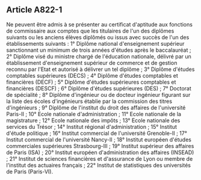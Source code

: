 Article A822-1
----
Ne peuvent être admis à se présenter au certificat d'aptitude aux fonctions de
commissaire aux comptes que les titulaires de l'un des diplômes suivants ou les
anciens élèves diplômés ou issus avec succès de l'un des établissements suivants
: 1° Diplôme national d'enseignement supérieur sanctionnant un minimum de trois
années d'études après le baccalauréat ; 2° Diplôme visé du ministre chargé de
l'éducation nationale, délivré par un établissement d'enseignement supérieur de
commerce et de gestion reconnu par l'Etat et autorisé à délivrer un tel diplôme
; 3° Diplôme d'études comptables supérieures (DECS) ; 4° Diplôme d'études
comptables et financières (DECF) ; 5° Diplôme d'études supérieures comptables et
financières (DESCF) ; 6° Diplôme d'études supérieures (DES) ; 7° Doctorat de
spécialité ; 8° Diplôme d'ingénieur ou de docteur ingénieur figurant sur la
liste des écoles d'ingénieurs établie par la commission des titres d'ingénieurs
; 9° Diplôme de l'institut du droit des affaires de l'université Paris-II ; 10°
Ecole nationale d'administration ; 11° Ecole nationale de la magistrature ; 12°
Ecole nationale des impôts ; 13° Ecole nationale des services du Trésor ; 14°
Institut régional d'administration ; 15° Institut d'étude politique ; 16°
Institut commercial de l'université Grenoble-II ; 17° Institut commercial de
l'université Nancy-II ; 18° Institut européen d'études commerciales supérieures
Strasbourg-III ; 19° Institut supérieur des affaires de Paris (ISA) ; 20°
Institut européen d'administration des affaires (INSEAD) ; 21° Institut de
sciences financières et d'assurance de Lyon ou membre de l'institut des
actuaires français ; 22° Institut de statistiques des universités de Paris
(Paris-VI).
